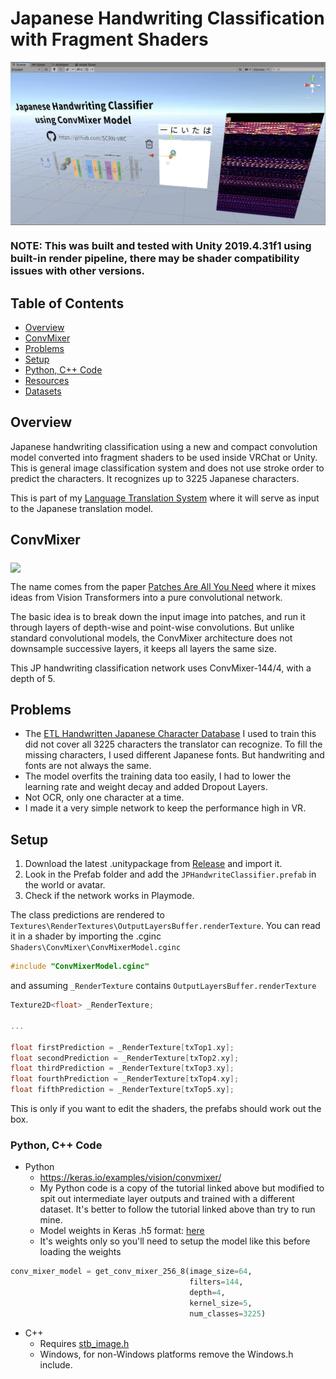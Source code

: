 # Japanese Handwriting Classification with Fragment Shaders

<img src="./Media/demo.gif" align="middle"/>

### NOTE: This was built and tested with Unity 2019.4.31f1 using built-in render pipeline, there may be shader compatibility issues with other versions.

## Table of Contents
- [Overview](#overview)
- [ConvMixer](#convmixer)
- [Problems](#problems)
- [Setup](#setup)
- [Python, C++ Code](#python-c-code)
- [Resources](#resources)
- [Datasets](#datasets)

## Overview

Japanese handwriting classification using a new and compact convolution model converted into fragment shaders to be used inside VRChat or Unity. This is general image classification system and does not use stroke order to predict the characters. It recognizes up to 3225 Japanese characters.

This is part of my [Language Translation System](https://github.com/SCRN-VRC/Language-Translation-with-Fragment-Shaders) where it will serve as input to the Japanese translation model.

## ConvMixer

<img src="https://i.imgur.com/yF8actg.png" align="middle"/>

The name comes from the paper [Patches Are All You Need](https://openreview.net/pdf?id=TVHS5Y4dNvM) where it mixes ideas from Vision Transformers into a pure convolutional network.

The basic idea is to break down the input image into patches, and run it through layers of depth-wise and point-wise convolutions. But unlike standard convolutional models, the ConvMixer architecture does not downsample successive layers, it keeps all layers the same size.

This JP handwriting classification network uses ConvMixer-144/4, with a depth of 5.

## Problems

- The [ETL Handwritten Japanese Character Database](http://etlcdb.db.aist.go.jp/) I used to train this did not cover all 3225 characters the translator can recognize. To fill the missing characters, I used different Japanese fonts. But handwriting and fonts are not always the same.
- The model overfits the training data too easily, I had to lower the learning rate and weight decay and added Dropout Layers.
- Not OCR, only one character at a time.
- I made it a very simple network to keep the performance high in VR.

## Setup

1. Download the latest .unitypackage from [Release](https://github.com/SCRN-VRC/Japanese-Handwriting-Classification-with-Fragment-Shaders/releases) and import it.
2. Look in the Prefab folder and add the `JPHandwriteClassifier.prefab` in the world or avatar.
3. Check if the network works in Playmode.

The class predictions are rendered to `Textures\RenderTextures\OutputLayersBuffer.renderTexture`. You can read it in a shader by importing the .cginc `Shaders\ConvMixer\ConvMixerModel.cginc`

```C
#include "ConvMixerModel.cginc"
```
and assuming `_RenderTexture` contains `OutputLayersBuffer.renderTexture`
```C
Texture2D<float> _RenderTexture;

...

float firstPrediction = _RenderTexture[txTop1.xy];
float secondPrediction = _RenderTexture[txTop2.xy];
float thirdPrediction = _RenderTexture[txTop3.xy];
float fourthPrediction = _RenderTexture[txTop4.xy];
float fifthPrediction = _RenderTexture[txTop5.xy];
```

This is only if you want to edit the shaders, the prefabs should work out the box.

### Python, C++ Code

- Python
    - https://keras.io/examples/vision/convmixer/
    - My Python code is a copy of the tutorial linked above but modified to spit out intermediate layer outputs and trained with a different dataset. It's better to follow the tutorial linked above than try to run mine.
    - Model weights in Keras .h5 format: [here](https://github.com/SCRN-VRC/Japanese-Handwriting-Classification-with-Fragment-Shaders/tree/main/Python/model)
    - It's weights only so you'll need to setup the model like this before loading the weights
```Python
conv_mixer_model = get_conv_mixer_256_8(image_size=64,
                                        filters=144,
                                        depth=4,
                                        kernel_size=5,
                                        num_classes=3225)
```

- C++
    - Requires [stb_image.h](https://github.com/nothings/stb/blob/master/stb_image.h)
    - Windows, for non-Windows platforms remove the Windows.h include.